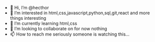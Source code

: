 - 👋 Hi, I’m @hecthor
- 👀 I’m interested in html,css,javascript,python,sql,git,react and more things interesting
- 🌱 I’m currently learning html,css
- 💞️ I’m looking to collaborate on for now nothing
- 📫 How to reach me seriously someone is watching this...
